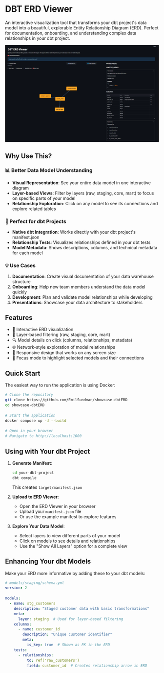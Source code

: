 # DBT ERD Viewer

An interactive visualization tool that transforms your dbt project's data model into a beautiful, explorable Entity Relationship Diagram (ERD). Perfect for documentation, onboarding, and understanding complex data relationships in your dbt project.

![DBT ERD Viewer Demo](./images/app.png)

## Why Use This?

### 📊 Better Data Model Understanding
- **Visual Representation**: See your entire data model in one interactive diagram
- **Layer-based Views**: Filter by layers (raw, staging, core, mart) to focus on specific parts of your model
- **Relationship Exploration**: Click on any model to see its connections and explore related tables

### 🎯 Perfect for dbt Projects
- **Native dbt Integration**: Works directly with your dbt project's manifest.json
- **Relationship Tests**: Visualizes relationships defined in your dbt tests
- **Model Metadata**: Shows descriptions, columns, and technical metadata for each model

### 💡 Use Cases
1. **Documentation**: Create visual documentation of your data warehouse structure
2. **Onboarding**: Help new team members understand the data model quickly
3. **Development**: Plan and validate model relationships while developing
4. **Presentations**: Showcase your data architecture to stakeholders

## Features

- 🔄 Interactive ERD visualization
- 🎨 Layer-based filtering (raw, staging, core, mart)
- 🔍 Model details on click (columns, relationships, metadata)
- 🌐 Network-style exploration of model relationships
- 📱 Responsive design that works on any screen size
- 🎯 Focus mode to highlight selected models and their connections

## Quick Start

The easiest way to run the application is using Docker:

```bash
# Clone the repository
git clone https://github.com/EmilSundman/showcase-dbtERD
cd showcase-dbtERD

# Start the application
docker compose up -d --build

# Open in your browser
# Navigate to http://localhost:1000
```

## Using with Your dbt Project

1. **Generate Manifest**:
   ```bash
   cd your-dbt-project
   dbt compile
   ```
   This creates `target/manifest.json`

2. **Upload to ERD Viewer**:
   - Open the ERD Viewer in your browser
   - Upload your `manifest.json` file
   - Or use the example manifest to explore features

3. **Explore Your Data Model**:
   - Select layers to view different parts of your model
   - Click on models to see details and relationships
   - Use the "Show All Layers" option for a complete view

## Enhancing Your dbt Models

Make your ERD more informative by adding these to your dbt models:

```yaml
# models/staging/schema.yml
version: 2

models:
  - name: stg_customers
    description: "Staged customer data with basic transformations"
    meta:
      layer: staging  # Used for layer-based filtering
    columns:
      - name: customer_id
        description: "Unique customer identifier"
        meta:
          is_key: true  # Shown as PK in the ERD
    tests:
      - relationships:
          to: ref('raw_customers')
          field: customer_id  # Creates relationship arrow in ERD
```